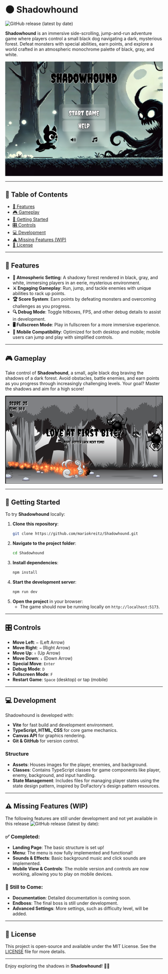 # 🌑 Shadowhound

![GitHub release (latest by date)](https://img.shields.io/github/v/release/mariokreitz/Shadowhound?label=version)

**Shadowhound** is an immersive side-scrolling, jump-and-run adventure game where players control a small black dog navigating a dark, mysterious forest. Defeat monsters with special abilities, earn points, and explore a world crafted in an atmospheric monochrome palette of black, gray, and white.

![screenshot](./screenshot_menu.png)

---

## 📖 Table of Contents

- [🌟 Features](#-features)
- [🎮 Gameplay](#-gameplay)
- [🚀 Getting Started](#-getting-started)
- [🎛️ Controls](#-controls)
- [💻 Development](#-development)
- [⚠️ Missing Features (WIP)](#-missing-features-wip)
- [📜 License](#-license)

---

## 🌟 Features

- **🖤 Atmospheric Setting**: A shadowy forest rendered in black, gray, and white, immersing players in an eerie, mysterious environment.
- **⚔️ Engaging Gameplay**: Run, jump, and tackle enemies with unique abilities to rack up points.
- **🏆 Score System**: Earn points by defeating monsters and overcoming challenges as you progress.
- **🔍 Debug Mode**: Toggle hitboxes, FPS, and other debug details to assist in development.
- **🖥️ Fullscreen Mode**: Play in fullscreen for a more immersive experience.
- **📱 Mobile Compatibility**: Optimized for both desktop and mobile; mobile users can jump and play with simplified controls.

---

## 🎮 Gameplay

Take control of **Shadowhound**, a small, agile black dog braving the shadows of a dark forest. Avoid obstacles, battle enemies, and earn points as you progress through increasingly challenging levels. Your goal? Master the shadows and aim for a high score!

![screenshot](./screenshot.png)

---

## 🚀 Getting Started

To try **Shadowhound** locally:

1. **Clone this repository**:
   ```bash
   git clone https://github.com/mariokreitz/Shadowhound.git
   ```
2. **Navigate to the project folder**:
   ```bash
   cd Shadowhound
   ```
3. **Install dependencies**:
   ```bash
   npm install
   ```
4. **Start the development server**:
   ```bash
   npm run dev
   ```
5. **Open the project** in your browser:
   - The game should now be running locally on `http://localhost:5173`.

---

## 🎛️ Controls

- **Move Left**: `←` (Left Arrow)
- **Move Right**: `→` (Right Arrow)
- **Move Up**: `↑` (Up Arrow)
- **Move Down**: `↓` (Down Arrow)
- **Special Move**: `Enter`
- **Debug Mode**: `D`
- **Fullscreen Mode**: `F`
- **Restart Game**: `Space` (desktop) or tap (mobile)

---

## 💻 Development

Shadowhound is developed with:

- **Vite** for fast build and development environment.
- **TypeScript, HTML, CSS** for core game mechanics.
- **Canvas API** for graphics rendering.
- **Git & GitHub** for version control.

### Structure

- **Assets**: Houses images for the player, enemies, and background.
- **Classes**: Contains TypeScript classes for game components like player, enemy, background, and input handling.
- **State Management**: Includes files for managing player states using the state design pattern, inspired by DoFactory's design pattern resources.

---

## ⚠️ Missing Features (WIP)

The following features are still under development and not yet available in this release ![GitHub release (latest by date)](https://img.shields.io/github/v/release/mariokreitz/Shadowhound?label=version):

### ✅ Completed:

- **Landing Page**: The basic structure is set up!
- **Menu**: The menu is now fully implemented and functional!
- **Sounds & Effects**: Basic background music and click sounds are implemented.
- **Mobile View & Controls**: The mobile version and controls are now working, allowing you to play on mobile devices.

### 🔧 Still to Come:

- **Documentation**: Detailed documentation is coming soon.
- **Endboss**: The final boss is still under development.
- **Advanced Settings**: More settings, such as difficulty level, will be added.

---

## 📜 License

This project is open-source and available under the MIT License. See the [LICENSE](LICENSE) file for more details.

---

Enjoy exploring the shadows in **Shadowhound**! 🌲🐾

